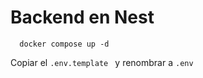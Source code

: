 # Backend en Nest

``` 
  docker compose up -d
```

Copiar el ```.env.template ``` y renombrar a ``` .env ```

